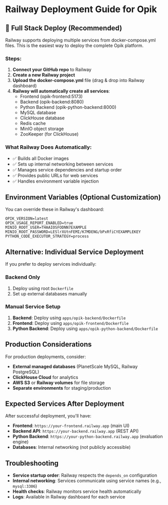 # Railway Deployment Guide for Opik

## 🚀 Full Stack Deploy (Recommended)

Railway supports deploying multiple services from docker-compose.yml files. This is the easiest way to deploy the complete Opik platform.

### Steps:
1. **Connect your GitHub repo** to Railway
2. **Create a new Railway project**
3. **Upload the docker-compose.yml** file (drag & drop into Railway dashboard)
4. **Railway will automatically create all services**:
   - Frontend (opik-frontend:5173)
   - Backend (opik-backend:8080) 
   - Python Backend (opik-python-backend:8000)
   - MySQL database
   - ClickHouse database
   - Redis cache
   - MinIO object storage
   - ZooKeeper (for ClickHouse)

### What Railway Does Automatically:
- ✅ Builds all Docker images
- ✅ Sets up internal networking between services
- ✅ Manages service dependencies and startup order
- ✅ Provides public URLs for web services
- ✅ Handles environment variable injection

## Environment Variables (Optional Customization)

You can override these in Railway's dashboard:

```
OPIK_VERSION=latest
OPIK_USAGE_REPORT_ENABLED=true
MINIO_ROOT_USER=THAAIOSFODNN7EXAMPLE
MINIO_ROOT_PASSWORD=LESlrXUtnFEMI/K7MDENG/bPxRfiCYEXAMPLEKEY
PYTHON_CODE_EXECUTOR_STRATEGY=process
```

## Alternative: Individual Service Deployment

If you prefer to deploy services individually:

### Backend Only
1. Deploy using root `Dockerfile` 
2. Set up external databases manually

### Manual Service Setup
1. **Backend**: Deploy using `apps/opik-backend/Dockerfile`
2. **Frontend**: Deploy using `apps/opik-frontend/Dockerfile`  
3. **Python Backend**: Deploy using `apps/opik-python-backend/Dockerfile`

## Production Considerations

For production deployments, consider:
- **External managed databases** (PlanetScale MySQL, Railway PostgreSQL)
- **ClickHouse Cloud** for analytics
- **AWS S3** or **Railway volumes** for file storage
- **Separate environments** for staging/production

## Expected Services After Deployment

After successful deployment, you'll have:
- **Frontend**: `https://your-frontend.railway.app` (main UI)
- **Backend API**: `https://your-backend.railway.app` (REST API)
- **Python Backend**: `https://your-python-backend.railway.app` (evaluation engine)
- **Databases**: Internal networking (not publicly accessible)

## Troubleshooting

- **Service startup order**: Railway respects the `depends_on` configuration
- **Internal networking**: Services communicate using service names (e.g., `mysql:3306`)
- **Health checks**: Railway monitors service health automatically
- **Logs**: Available in Railway dashboard for each service